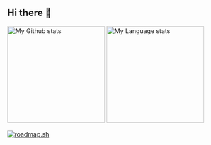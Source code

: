 ## Hi there 👋

<!--
**OssiLV/OssiLV** is a ✨ _special_ ✨ repository because its `README.md` (this file) appears on your GitHub profile.

Here are some ideas to get you started:

- 🔭 I’m currently working on ...
- 🌱 I’m currently learning ...
- 👯 I’m looking to collaborate on ...
- 🤔 I’m looking for help with ...
- 💬 Ask me about ...
- 📫 How to reach me: ...
- 😄 Pronouns: ...
- ⚡ Fun fact: ...
-->


<div align="left"> 
   <img 
    src="https://github-readme-stats.vercel.app/api?username=OssiLV&show_icons=true&theme=transparent"
    alt="My Github stats"
    height="220"
  />
  <img 
    src="https://github-readme-stats.vercel.app/api/top-langs/?username=OssiLV&layout=donut&hide=JavaScript,html,Makefile,css,GLSL,Jupyter+Notebook,Shell,Lua,Assembly,Objective-C,Scala&theme=transparent"
    alt="My Language stats"
    height="220"
  />
</div>

[![roadmap.sh](https://roadmap.sh/card/wide/64903665779070ae624b8c38?variant=dark&roadmaps=devops%2Clinux)](https://roadmap.sh)
